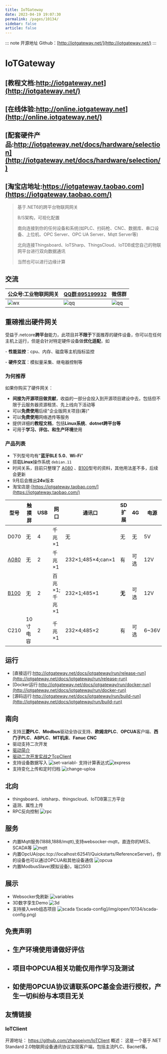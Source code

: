 ```yaml
---
title: IoTGateway
date: 2023-04-19 19:07:30
permalink: /pages/10134/
sidebar: false
article: false
---
```

::: note 开源地址
Github：[http://iotgateway.net/](http://iotgateway.net/)
:::
# IoTGateway

## [教程文档:http://iotgateway.net](http://iotgateway.net/)

## [在线体验:http://online.iotgateway.net](http://online.iotgateway.net/)

## [配套硬件产品:http://iotgateway.net/docs/hardware/selection](http://iotgateway.net/docs/hardware/selection/)

## [淘宝店地址:https://iotgateway.taobao.com](https://iotgateway.taobao.com/)

> 基于.NET6的跨平台物联网网关
>
> B/S架构，可视化配置
>
> 南向连接到你的任何设备和系统(如PLC、扫码枪、CNC、数据库、串口设备、上位机、OPC Server、OPC UA Server、Mqtt Server等)
>
> 北向连接Thingsboard、IoTSharp、ThingsCloud、IoTDB或您自己的物联网平台进行双向数据通讯
>
> 当然也可以进行边缘计算

## 交流

| 公众号:工业物联网网关                                        | [QQ群:895199932](https://jq.qq.com/?_wv=1027&k=mus0CV0W) | 微信群                                                       |
| ------------------------------------------------------------ | ------------------------------------------------------------ | ------------------------------------------------------------ |
| ![wx](/img/open/10134/4942b7932f20c4799b4d263bc76f1725.jpg) | ![qq](/img/open/10134/1acf754b0e83927cd529bbb2069b14d7.png) | ![qq](/img/open/10134/805796926b022624686203257d9d8b4f.png) |

## 重磅推出硬件网关

受益于.netcore**跨平台**能力，此项目并**不限于**下面推荐的硬件设备，你可以在任何主机上运行，但是会针对特定硬件设备做**优化适配**，如

\- **性能监控**：cpu、内存、磁盘等主机指标监控

\- **硬件交互**：模拟量采集、继电器控制等

### 为何推荐

如果你购买了硬件网关：

- **间接为开源项目做贡献**，收益的一部分会投入到开源项目建设中去，包括但不限于云服务器资源租赁、先上线向下活动等
- 可以**免费使用**后续"企业版网关项目(筹)"
- 可以**免费使用**网络透传等服务
- 提供详细的**教程文档**，包括**Linux系统**、**dotnet跨平台等**
- 可用于**学习、评估、和生产环境**使用

### 产品列表

- 下列型号均有"**蓝牙BLE 5.0**、**Wi-Fi**"
- 搭载**Linux**操作系统 `debian.11`
- 时间关系，目前只整理了 [A080](http://iotgateway.net/docs/hardware/A080/introduction) 、[B100](http://iotgateway.net/docs/hardware/B100/introduction)型号的资料，其他用法差不多，后续会更新
- 9月后会推出**24v**版本
- 淘宝店是:[https://iotgateway.taobao.com/](https://iotgateway.taobao.com/)

| 型号                                                         | 触摸屏   | USB  | 网口          | 通讯口            | SD扩展 | 4G   | 电源  | RTC  | 典型价格                                                     | 其他接口                                          |
| ------------------------------------------------------------ | -------- | ---- | ------------- | ----------------- | ------ | ---- | ----- | ---- | ------------------------------------------------------------ | ------------------------------------------------- |
| D070                                                         | 无       | 4    | 千兆×1        | 无                | 无     | 无   | 5V    | 无   | 900                                                          |                                                   |
| [A080](http://iotgateway.net/docs/hardware/A080/introduction) | 无       | 2    | 千兆×1        | 232×1;485×4;can×1 | 有     | 可选 | 12V   | 有   | [1200](https://item.taobao.com/item.htm?spm=a1z10.1-c.w4004-13769403149.4.67fb40c29fW8sO&id=679535257919) | 蜂鸣器x1                                          |
| [B100](http://iotgateway.net/docs/hardware/B100/introduction) | 无       | 2    | 百兆×1;千兆×1 | 232×1;485×1       | **无** | 可选 | 12V   | 有   | [1350](https://item.taobao.com/item.htm?spm=a1z10.1-c.w4004-13769403149.2.487440c2LpWLE0&id=679174732349) | ADCx3;DIx2;DIOx1;单刀双置继电器x1;按键x1;蜂鸣器x1 |
| C210                                                         | 10寸电容 | 2    | 千兆×1        | 232×4;485×2       | 有     | 可选 | 6~36V | 有   | 3050                                                         |                                                   |

## 运行

- [直接运行:http://iotgateway.net/docs/iotgateway/run/release-run](http://iotgateway.net/docs/iotgateway/run/release-run)
- [Docker运行:http://iotgateway.net/docs/iotgateway/run/docker-run](http://iotgateway.net/docs/iotgateway/run/docker-run)
- [源码运行:http://iotgateway.net/docs/iotgateway/run/build-run](http://iotgateway.net/docs/iotgateway/run/build-run)

## 南向

- 支持**三菱PLC**、**Modbus**驱动全协议支持、**欧姆龙PLC**、**OPCUA**客户端、**西门子PLC**、**ABPLC**、**MT机床**、**Fanuc CNC**
- 驱动支持二次开发
- [驱动简介](http://iotgateway.net/docs/iotgateway/driver/drvier)
- [驱动二次开发实战之TcpClient](http://iotgateway.net/docs/iotgateway/driver/tcpclient)
- 支持设备数据写入 ![set-variabl](/img/open/10134/bdc1bd214a69dc8ff19c22b5d2f30343.png)- 支持计算表达式![express](/img/open/10134/e53b86eda5b50964f26d15bbb4e53ec9.png)
- 支持变化上传和定时归档 ![change-uploa](/img/open/10134/ec4692665262eb1f3d58732bb36f1699.png)

## 北向

- thingsboard、iotsharp、thingscloud、IoTDB第三方平台
- 遥测、属性上传
- RPC反向控制 ![rpc](/img/open/10134/rpc.gif)

## 服务

- 内置Mqtt服务(1888,1888/mqtt),支持websocker-mqtt，直连你的MES、SCADA等 ![mqtt](/img/open/10134/9593ea2d5937bdc3309eba1b5fbd4256.png)
- 内置OpcUA(opc.tcp://localhost:62541/Quickstarts/ReferenceServer)，你的设备也可以通过OPCUA和其他设备通信 ![opcua](/img/open/10134/632b0f4e087db710c5b23e93630e358d.png)
- 内置ModbusSlave(模拟设备)，端口503

## 展示

- Websocker免刷新 ![variables](/img/open/10134/11ba2cf166fc7a0695bc07846b3e971d.gif)
- 3D数字孪生Demo ![3d](/img/open/10134/3d.gif)
- 支持接入web组态项目 ![scada](/img/open/10134/scada.gif) ![scada-config]/img/open/10134/scada-config.png)

## 免责声明

- ## 生产环境使用请做好评估

- ## 项目中OPCUA相关功能仅用作学习及测试

- ## 如使用OPCUA协议请联系OPC基金会进行授权，产生一切纠纷与本项目无关

## 友情链接

### IoTClient

开源地址： https://github.com/zhaopeiym/IoTClient 概述： 这是一个基于.NET Standard 2.0物联网设备通讯协议实现客户端，包括主流PLC、Bacnet等。